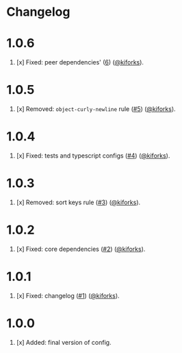 # Changelog

<a name="1.0.6"></a>
# 1.0.6

1. [x] Fixed: peer dependencies' ([6](https://github.com/kiforks/eslint-config-kifor/pull/6)) ([@kiforks](https://github.com/kiforks)).

<a name="1.0.5"></a>
# 1.0.5

1. [x] Removed: `object-curly-newline` rule ([#5](https://github.com/kiforks/eslint-config-kifor/pull/5)) ([@kiforks](https://github.com/kiforks)).

<a name="1.0.4"></a>
# 1.0.4

1. [x] Fixed: tests and typescript configs ([#4](https://github.com/kiforks/eslint-config-kifor/pull/4)) ([@kiforks](https://github.com/kiforks)).

<a name="1.0.3"></a>
# 1.0.3

1. [x] Removed: sort keys rule ([#3](https://github.com/kiforks/eslint-config-kifor/pull/3)) ([@kiforks](https://github.com/kiforks)).

<a name="1.0.2"></a>
# 1.0.2

1. [x] Fixed: core dependencies ([#2](https://github.com/kiforks/eslint-config-kifor/pull/2)) ([@kiforks](https://github.com/kiforks)).

<a name="1.0.1"></a>
# 1.0.1

1. [x] Fixed: changelog ([#1](https://github.com/kiforks/eslint-config-kifor/pull/1)) ([@kiforks](https://github.com/kiforks)).

<a name="1.0.0"></a>
# 1.0.0

1. [x] Added: final version of config.
